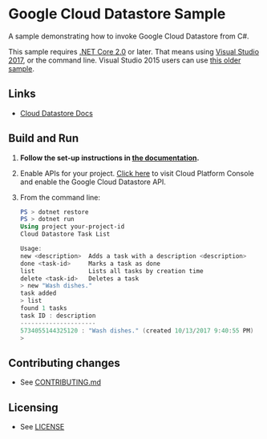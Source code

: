 # Google Cloud Datastore Sample

A sample demonstrating how to invoke Google Cloud Datastore from C#.

This sample requires [.NET Core 2.0](
    https://www.microsoft.com/net/core) or later.  That means using
[Visual Studio 2017](
    https://www.visualstudio.com/), or the command line.  Visual Studio 2015 users
can use [this older sample](
    https://github.com/GoogleCloudPlatform/dotnet-docs-samples/tree/vs2015/datastore/api).

## Links

- [Cloud Datastore Docs](https://cloud.google.com/datastore/docs/)

## Build and Run

1.  **Follow the set-up instructions in [the documentation](https://cloud.google.com/dotnet/docs/setup).**

4.  Enable APIs for your project.
    [Click here](https://console.cloud.google.com/flows/enableapi?apiid=datastore.googleapis.com&showconfirmation=true)
    to visit Cloud Platform Console and enable the Google Cloud Datastore API.

9.  From the command line:
    ```ps1
    PS > dotnet restore
    PS > dotnet run
    Using project your-project-id
    Cloud Datastore Task List

    Usage:
    new <description>  Adds a task with a description <description>
    done <task-id>     Marks a task as done
    list               Lists all tasks by creation time
    delete <task-id>   Deletes a task
    > new "Wash dishes."
    task added
    > list
    found 1 tasks
    task ID : description
    ---------------------
    5734055144325120 : "Wash dishes." (created 10/13/2017 9:40:55 PM)
    >
    ```

## Contributing changes

* See [CONTRIBUTING.md](../../../CONTRIBUTING.md)

## Licensing

* See [LICENSE](../../../LICENSE)
